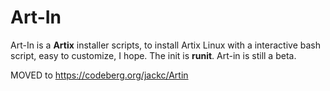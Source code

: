 # Art-In
Art-In is a **Artix** installer scripts, to install Artix Linux with a interactive bash script, easy to customize, I hope. The init is **runit**. Art-in is still a beta.

MOVED to https://codeberg.org/jackc/Artin
